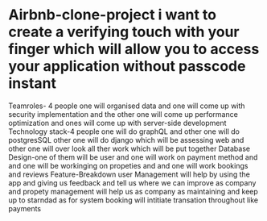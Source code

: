 # Airbnb-clone-project i want to create a verifying touch with your finger which will allow you to access your application without passcode instant
Teamroles- 4 people one will organised data and one will come up with security implementation and the other one will come up performance optimization and ones will come up with server-side development
Technology stack-4 people one will do graphQL and other one will do postgresSQL other one will do django which will be assessing web and other one will over look all ther work which will be put together
Database Design-one of them will be user and one will work on payment method and and one will be workinging on propeties and and one will work bookings and reviews
Feature-Breakdown user Management will help by using the app and giving us feedback and tell us where we can improve as company and propety management will help us as company as maintaining and keep up to starndad as for system booking will intitiate transation throughout like payments 
